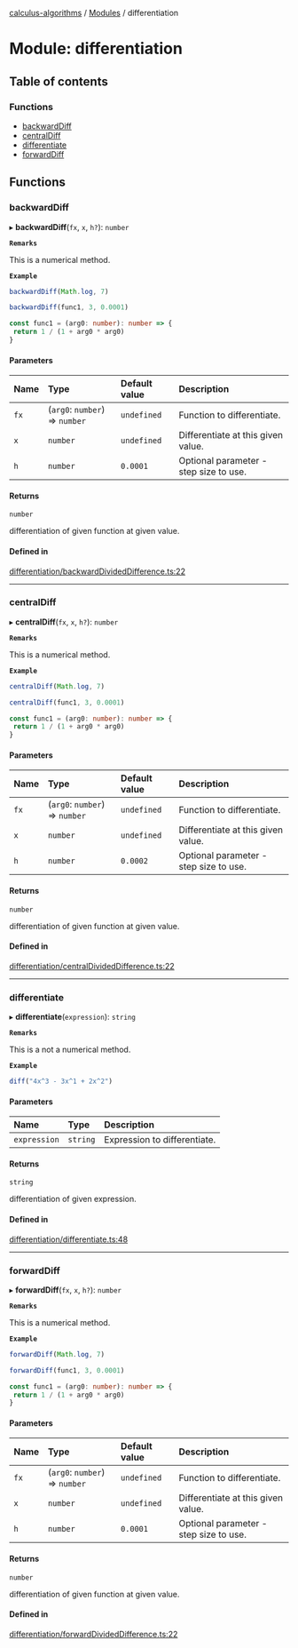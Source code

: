 [calculus-algorithms](../README.md) / [Modules](../modules.md) / differentiation

# Module: differentiation

## Table of contents

### Functions

- [backwardDiff](differentiation.md#backwarddiff)
- [centralDiff](differentiation.md#centraldiff)
- [differentiate](differentiation.md#differentiate)
- [forwardDiff](differentiation.md#forwarddiff)

## Functions

### backwardDiff

▸ **backwardDiff**(`fx`, `x`, `h?`): `number`

**`Remarks`**

This is a numerical method.

**`Example`**

```ts
backwardDiff(Math.log, 7)

backwardDiff(func1, 3, 0.0001)

const func1 = (arg0: number): number => {
 return 1 / (1 + arg0 * arg0)
}
```

#### Parameters

| Name | Type | Default value | Description |
| :------ | :------ | :------ | :------ |
| `fx` | (`arg0`: `number`) => `number` | `undefined` | Function to differentiate. |
| `x` | `number` | `undefined` | Differentiate at this given value. |
| `h` | `number` | `0.0001` | Optional parameter - step size to use. |

#### Returns

`number`

differentiation of given function at given value.

#### Defined in

[differentiation/backwardDividedDifference.ts:22](https://github.com/RohitSingh107/calculus-algorithms/blob/e9a9643/src/differentiation/backwardDividedDifference.ts#L22)

___

### centralDiff

▸ **centralDiff**(`fx`, `x`, `h?`): `number`

**`Remarks`**

This is a numerical method.

**`Example`**

```ts
centralDiff(Math.log, 7)

centralDiff(func1, 3, 0.0001)

const func1 = (arg0: number): number => {
 return 1 / (1 + arg0 * arg0)
}
```

#### Parameters

| Name | Type | Default value | Description |
| :------ | :------ | :------ | :------ |
| `fx` | (`arg0`: `number`) => `number` | `undefined` | Function to differentiate. |
| `x` | `number` | `undefined` | Differentiate at this given value. |
| `h` | `number` | `0.0002` | Optional parameter - step size to use. |

#### Returns

`number`

differentiation of given function at given value.

#### Defined in

[differentiation/centralDividedDifference.ts:22](https://github.com/RohitSingh107/calculus-algorithms/blob/e9a9643/src/differentiation/centralDividedDifference.ts#L22)

___

### differentiate

▸ **differentiate**(`expression`): `string`

**`Remarks`**

This is a not a numerical method.

**`Example`**

```ts
diff("4x^3 - 3x^1 + 2x^2")
```

#### Parameters

| Name | Type | Description |
| :------ | :------ | :------ |
| `expression` | `string` | Expression to differentiate. |

#### Returns

`string`

differentiation of given expression.

#### Defined in

[differentiation/differentiate.ts:48](https://github.com/RohitSingh107/calculus-algorithms/blob/e9a9643/src/differentiation/differentiate.ts#L48)

___

### forwardDiff

▸ **forwardDiff**(`fx`, `x`, `h?`): `number`

**`Remarks`**

This is a numerical method.

**`Example`**

```ts
forwardDiff(Math.log, 7)

forwardDiff(func1, 3, 0.0001)

const func1 = (arg0: number): number => {
 return 1 / (1 + arg0 * arg0)
}
```

#### Parameters

| Name | Type | Default value | Description |
| :------ | :------ | :------ | :------ |
| `fx` | (`arg0`: `number`) => `number` | `undefined` | Function to differentiate. |
| `x` | `number` | `undefined` | Differentiate at this given value. |
| `h` | `number` | `0.0001` | Optional parameter - step size to use. |

#### Returns

`number`

differentiation of given function at given value.

#### Defined in

[differentiation/forwardDividedDifference.ts:22](https://github.com/RohitSingh107/calculus-algorithms/blob/e9a9643/src/differentiation/forwardDividedDifference.ts#L22)
